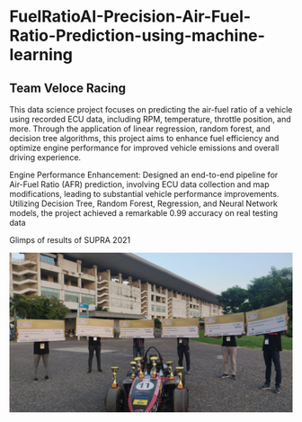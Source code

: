 # FuelRatioAI-Precision-Air-Fuel-Ratio-Prediction-using-machine-learning
## Team Veloce Racing 

This data science project focuses on predicting the air-fuel ratio of a vehicle using recorded ECU data, including RPM, temperature, throttle position, and more. Through the application of linear regression, random forest, and decision tree algorithms, this project aims to enhance fuel efficiency and optimize engine performance for improved vehicle emissions and overall driving experience.

Engine Performance Enhancement: Designed an end-to-end pipeline for Air-Fuel Ratio (AFR) prediction, involving ECU data collection and map modifications, leading to substantial vehicle performance improvements. Utilizing Decision Tree, Random Forest, Regression, and Neural Network models, the project achieved a remarkable 0.99 accuracy on real testing data

Glimps of results of SUPRA 2021

![Veloce Racing](https://github.com/sohampadhye007/FuelRatioAI-Precision-Air-Fuel-Ratio-Prediction-using-machine-learning/blob/main/Supra_Winner.jpg?raw=true)

